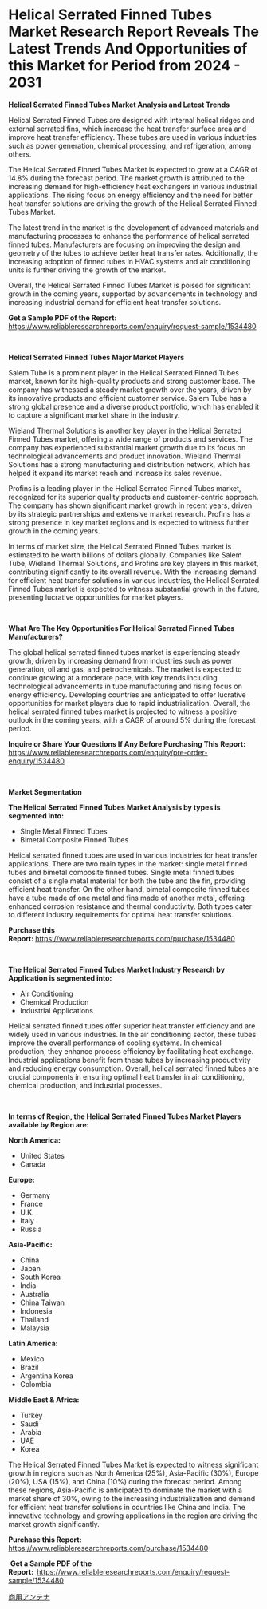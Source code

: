 <p><h1>Helical Serrated Finned Tubes Market Research Report Reveals The Latest Trends And Opportunities of this Market for Period from 2024 - 2031</h1></p><p><strong>Helical Serrated Finned Tubes Market Analysis and Latest Trends</strong></p>
<p><p>Helical Serrated Finned Tubes are designed with internal helical ridges and external serrated fins, which increase the heat transfer surface area and improve heat transfer efficiency. These tubes are used in various industries such as power generation, chemical processing, and refrigeration, among others.</p><p>The Helical Serrated Finned Tubes Market is expected to grow at a CAGR of 14.8% during the forecast period. The market growth is attributed to the increasing demand for high-efficiency heat exchangers in various industrial applications. The rising focus on energy efficiency and the need for better heat transfer solutions are driving the growth of the Helical Serrated Finned Tubes Market.</p><p>The latest trend in the market is the development of advanced materials and manufacturing processes to enhance the performance of helical serrated finned tubes. Manufacturers are focusing on improving the design and geometry of the tubes to achieve better heat transfer rates. Additionally, the increasing adoption of finned tubes in HVAC systems and air conditioning units is further driving the growth of the market.</p><p>Overall, the Helical Serrated Finned Tubes Market is poised for significant growth in the coming years, supported by advancements in technology and increasing industrial demand for efficient heat transfer solutions.</p></p>
<p><strong>Get a Sample PDF of the Report:&nbsp;</strong> <a href="https://www.reliableresearchreports.com/enquiry/request-sample/1534480">https://www.reliableresearchreports.com/enquiry/request-sample/1534480</a></p>
<p>&nbsp;</p>
<p><strong>Helical Serrated Finned Tubes Major Market Players</strong></p>
<p><p>Salem Tube is a prominent player in the Helical Serrated Finned Tubes market, known for its high-quality products and strong customer base. The company has witnessed a steady market growth over the years, driven by its innovative products and efficient customer service. Salem Tube has a strong global presence and a diverse product portfolio, which has enabled it to capture a significant market share in the industry.</p><p>Wieland Thermal Solutions is another key player in the Helical Serrated Finned Tubes market, offering a wide range of products and services. The company has experienced substantial market growth due to its focus on technological advancements and product innovation. Wieland Thermal Solutions has a strong manufacturing and distribution network, which has helped it expand its market reach and increase its sales revenue.</p><p>Profins is a leading player in the Helical Serrated Finned Tubes market, recognized for its superior quality products and customer-centric approach. The company has shown significant market growth in recent years, driven by its strategic partnerships and extensive market research. Profins has a strong presence in key market regions and is expected to witness further growth in the coming years.</p><p>In terms of market size, the Helical Serrated Finned Tubes market is estimated to be worth billions of dollars globally. Companies like Salem Tube, Wieland Thermal Solutions, and Profins are key players in this market, contributing significantly to its overall revenue. With the increasing demand for efficient heat transfer solutions in various industries, the Helical Serrated Finned Tubes market is expected to witness substantial growth in the future, presenting lucrative opportunities for market players.</p></p>
<p>&nbsp;</p>
<p><strong>What Are The Key Opportunities For Helical Serrated Finned Tubes Manufacturers?</strong></p>
<p><p>The global helical serrated finned tubes market is experiencing steady growth, driven by increasing demand from industries such as power generation, oil and gas, and petrochemicals. The market is expected to continue growing at a moderate pace, with key trends including technological advancements in tube manufacturing and rising focus on energy efficiency. Developing countries are anticipated to offer lucrative opportunities for market players due to rapid industrialization. Overall, the helical serrated finned tubes market is projected to witness a positive outlook in the coming years, with a CAGR of around 5% during the forecast period.</p></p>
<p><strong>Inquire or Share Your Questions If Any Before Purchasing This Report:</strong> <a href="https://www.reliableresearchreports.com/enquiry/pre-order-enquiry/1534480">https://www.reliableresearchreports.com/enquiry/pre-order-enquiry/1534480</a></p>
<p>&nbsp;</p>
<p><strong>Market Segmentation</strong></p>
<p><strong>The Helical Serrated Finned Tubes Market Analysis by types is segmented into:</strong></p>
<p><ul><li>Single Metal Finned Tubes</li><li>Bimetal Composite Finned Tubes</li></ul></p>
<p><p>Helical serrated finned tubes are used in various industries for heat transfer applications. There are two main types in the market: single metal finned tubes and bimetal composite finned tubes. Single metal finned tubes consist of a single metal material for both the tube and the fin, providing efficient heat transfer. On the other hand, bimetal composite finned tubes have a tube made of one metal and fins made of another metal, offering enhanced corrosion resistance and thermal conductivity. Both types cater to different industry requirements for optimal heat transfer solutions.</p></p>
<p><strong>Purchase this Report:&nbsp;</strong><a href="https://www.reliableresearchreports.com/purchase/1534480">https://www.reliableresearchreports.com/purchase/1534480</a></p>
<p>&nbsp;</p>
<p><strong>The Helical Serrated Finned Tubes Market Industry Research by Application is segmented into:</strong></p>
<p><ul><li>Air Conditioning</li><li>Chemical Production</li><li>Industrial Applications</li></ul></p>
<p><p>Helical serrated finned tubes offer superior heat transfer efficiency and are widely used in various industries. In the air conditioning sector, these tubes improve the overall performance of cooling systems. In chemical production, they enhance process efficiency by facilitating heat exchange. Industrial applications benefit from these tubes by increasing productivity and reducing energy consumption. Overall, helical serrated finned tubes are crucial components in ensuring optimal heat transfer in air conditioning, chemical production, and industrial processes.</p></p>
<p>&nbsp;</p>
<p><strong>In terms of Region, the Helical Serrated Finned Tubes Market Players available by Region are:</strong></p>
<p>
    <p> <strong> North America: </strong>
        <ul>
            <li>United States</li>
            <li>Canada</li>
        </ul>
        </p> 
    <p> <strong> Europe: </strong>
        <ul>
            <li>Germany</li>
            <li>France</li>
            <li>U.K.</li>
            <li>Italy</li>
            <li>Russia</li>
        </ul>
        </p> 
    <p> <strong> Asia-Pacific: </strong>
        <ul>
            <li>China</li>
            <li>Japan</li>
            <li>South Korea</li>
            <li>India</li>
            <li>Australia</li>
            <li>China Taiwan</li>
            <li>Indonesia</li>
            <li>Thailand</li>
            <li>Malaysia</li>
        </ul>
        </p> 
    <p> <strong> Latin America: </strong>
        <ul>
            <li>Mexico</li>
            <li>Brazil</li>
            <li>Argentina Korea</li>
            <li>Colombia</li>
        </ul>
        </p> 
    <p> <strong> Middle East & Africa: </strong>
        <ul>
            <li>Turkey</li>
            <li>Saudi</li>
            <li>Arabia</li>
            <li>UAE</li>
            <li>Korea</li>
        </ul>
    </p>
    </p>
<p><p>The Helical Serrated Finned Tubes Market is expected to witness significant growth in regions such as North America (25%), Asia-Pacific (30%), Europe (20%), USA (15%), and China (10%) during the forecast period. Among these regions, Asia-Pacific is anticipated to dominate the market with a market share of 30%, owing to the increasing industrialization and demand for efficient heat transfer solutions in countries like China and India. The innovative technology and growing applications in the region are driving the market growth significantly.</p></p>
<p><strong>Purchase this Report: </strong><a href="https://www.reliableresearchreports.com/purchase/1534480">https://www.reliableresearchreports.com/purchase/1534480</a></p>
<p>&nbsp;<strong>Get a Sample PDF of the Report:&nbsp;&nbsp;</strong><a href="https://www.reliableresearchreports.com/enquiry/request-sample/1534480">https://www.reliableresearchreports.com/enquiry/request-sample/1534480</a></p>
<p><strong></strong></p>
<p><p><a href="https://github.com/oqoeusbvpadwjs08/Market-Research-Report-List-1/blob/main/7182890458.md">商用アンテナ</a></p></p>